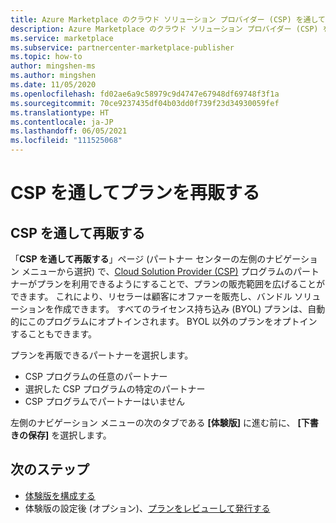 ```yaml
---
title: Azure Marketplace のクラウド ソリューション プロバイダー (CSP) を通してプランを再販する
description: Azure Marketplace のクラウド ソリューション プロバイダー (CSP) を通してプランを再販する
ms.service: marketplace
ms.subservice: partnercenter-marketplace-publisher
ms.topic: how-to
author: mingshen-ms
ms.author: mingshen
ms.date: 11/05/2020
ms.openlocfilehash: fd02ae6a9c58979c9d4747e67948df69748f3f1a
ms.sourcegitcommit: 70ce9237435df04b03dd0f739f23d34930059fef
ms.translationtype: HT
ms.contentlocale: ja-JP
ms.lasthandoff: 06/05/2021
ms.locfileid: "111525068"
---
```

# <a name="resell-your-offer-through-csp"></a>CSP を通してプランを再販する

## <a name="resell-through-csp"></a>CSP を通して再販する

「**CSP を通して再販する**」ページ (パートナー センターの左側のナビゲーション メニューから選択) で、[Cloud Solution Provider (CSP)](https://azure.microsoft.com/offers/ms-azr-0145p/) プログラムのパートナーがプランを利用できるようにすることで、プランの販売範囲を広げることができます。 これにより、リセラーは顧客にオファーを販売し、バンドル ソリューションを作成できます。 すべてのライセンス持ち込み (BYOL) プランは、自動的にこのプログラムにオプトインされます。 BYOL 以外のプランをオプトインすることもできます。

プランを再販できるパートナーを選択します。

- CSP プログラムの任意のパートナー
- 選択した CSP プログラムの特定のパートナー
- CSP プログラムでパートナーはいません

左側のナビゲーション メニューの次のタブである **[体験版]** に進む前に、 **[下書きの保存]** を選択します。

## <a name="next-steps"></a>次のステップ

- [体験版を構成する](azure-resource-manager-test-drive.md)
- 体験版の設定後 (オプション)、[プランをレビューして発行する](review-publish-offer.md)
